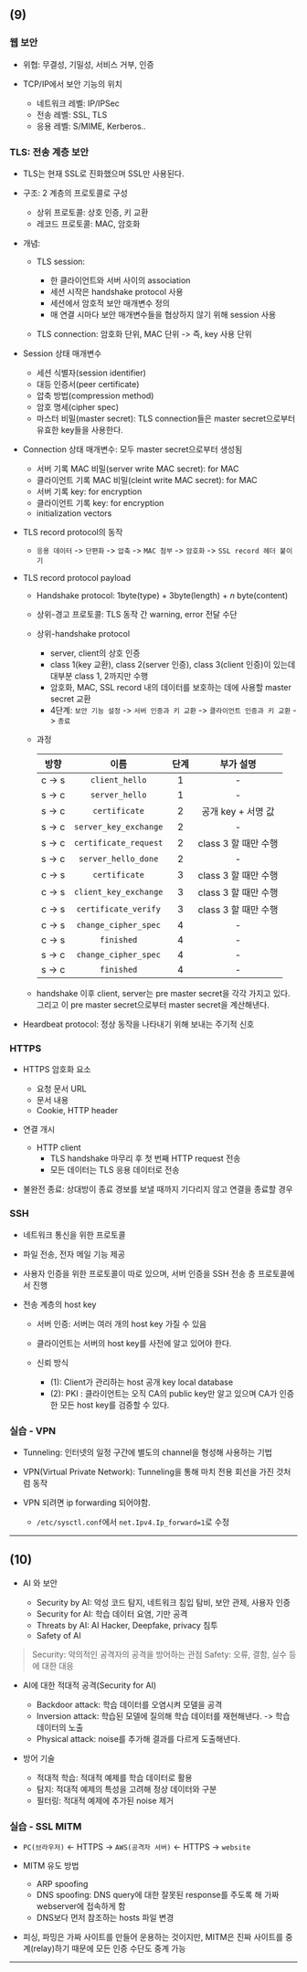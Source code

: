 ## (9)

### 웹 보안

- 위협: 무결성, 기밀성, 서비스 거부, 인증

- TCP/IP에서 보안 기능의 위치

  - 네트워크 레벨: IP/IPSec
  - 전송 레벨: SSL, TLS
  - 응용 레벨: S/MIME, Kerberos..

### TLS: 전송 계층 보안

- TLS는 현재 SSL로 진화했으며 SSL만 사용된다.

- 구조: 2 계층의 프로토콜로 구성

  - 상위 프로토콜: 상호 인증, 키 교환
  - 레코드 프로토콜: MAC, 암호화

- 개념:

  - TLS session:

    - 한 클라이언트와 서버 사이의 association
    - 세션 시작은 handshake protocol 사용
    - 세션에서 암호적 보안 매개변수 정의
    - 매 연결 시마다 보안 매개변수들을 협상하지 않기 위해 session 사용

  - TLS connection: 암호화 단위, MAC 단위 -> 즉, key 사용 단위

- Session 상태 매개변수

  - 세션 식별자(session identifier)
  - 대등 인증서(peer certificate)
  - 압축 방법(compression method)
  - 암호 명세(cipher spec)
  - 마스터 비밀(master secret): TLS connection들은 master secret으로부터 유효한 key들을 사용한다.

- Connection 상태 매개변수: 모두 master secret으로부터 생성됨

  - 서버 기록 MAC 비밀(server write MAC secret): for MAC
  - 클라이언트 기록 MAC 비밀(cleint write MAC secret): for MAC
  - 서버 기록 key: for encryption
  - 클라이언트 기록 key: for encryption
  - initialization vectors

- TLS record protocol의 동작

  - `응용 데이터` -> `단편화` -> `압축` -> `MAC 첨부` -> `암호화` -> `SSL record 헤더 붙이기`

- TLS record protocol payload

  - Handshake protocol: 1byte(type) + 3byte(length) + _n_ byte(content)
  - 상위-경고 프로토콜: TLS 동작 간 warning, error 전달 수단
  - 상위-handshake protocol

    - server, client의 상호 인증
    - class 1(key 교환), class 2(server 인증), class 3(client 인증)이 있는데 대부분 class 1, 2까지만 수행
    - 암호화, MAC, SSL record 내의 데이터를 보호하는 데에 사용할 master secret 교환
    - 4단계: `보안 기능 설정` -> `서버 인증과 키 교환` -> `클라이언트 인증과 키 교환` -> `종료`

  - 과정

    |  방향  |         이름          | 단계 |      부가 설명       |
    | :----: | :-------------------: | :--: | :------------------: |
    | c -> s |    `client_hello`     |  1   |          -           |
    | s -> c |    `server_hello`     |  1   |          -           |
    | s -> c |     `certificate`     |  2   |  공개 key + 서명 값  |
    | s -> c | `server_key_exchange` |  2   |          -           |
    | s -> c | `certificate_request` |  2   | class 3 할 때만 수행 |
    | s -> c |  `server_hello_done`  |  2   |          -           |
    | c -> s |     `certificate`     |  3   | class 3 할 때만 수행 |
    | c -> s | `client_key_exchange` |  3   | class 3 할 때만 수행 |
    | c -> s | `certificate_verify`  |  3   | class 3 할 때만 수행 |
    | c -> s | `change_cipher_spec`  |  4   |          -           |
    | c -> s |      `finished`       |  4   |          -           |
    | s -> c | `change_cipher_spec`  |  4   |          -           |
    | s -> c |      `finished`       |  4   |          -           |

  - handshake 이후 client, server는 pre master secret을 각각 가지고 있다.  
    그리고 이 pre master secret으로부터 master secret을 계산해낸다.

- Heardbeat protocol: 정상 동작을 나타내기 위해 보내는 주기적 신호

### HTTPS

- HTTPS 암호화 요소

  - 요청 문서 URL
  - 문서 내용
  - Cookie, HTTP header

- 연결 개시

  - HTTP client
    - TLS handshake 마무리 후 첫 번째 HTTP request 전송
    - 모든 데이터는 TLS 응용 데이터로 전송

- 불완전 종료: 상대방이 종료 경보를 보낼 때까지 기다리지 않고 연결을 종료할 경우

### SSH

- 네트워크 통신을 위한 프로토콜
- 파일 전송, 전자 메일 기능 제공
- 사용자 인증을 위한 프로토콜이 따로 있으며, 서버 인증을 SSH 전송 층 프로토콜에서 진행

- 전송 계층의 host key

  - 서버 인증: 서버는 여러 개의 host key 가질 수 있음
  - 클라이언트는 서버의 host key를 사전에 알고 있어야 한다.

  - 신뢰 방식

    - (1): Client가 관리하는 host 공개 key local database
    - (2): PKI : 클라이언트는 오직 CA의 public key만 알고 있으며 CA가 인증한 모든 host key를 검증할 수 있다.

### 실습 - VPN

- Tunneling: 인터넷의 일정 구간에 별도의 channel을 형성해 사용하는 기법
- VPN(Virtual Private Network): Tunneling을 통해 마치 전용 회선을 가진 것처럼 동작

- VPN 되려면 ip forwarding 되어야함.

  - `/etc/sysctl.conf`에서 `net.Ipv4.Ip_forward=1`로 수정

---

## (10)

- AI 와 보안

  - Security by AI: 악성 코드 탐지, 네트워크 침입 탐비, 보안 관제, 사용자 인증
  - Security for AI: 학습 데이터 요염, 기만 공격
  - Threats by AI: AI Hacker, Deepfake, privacy 침투
  - Safety of AI

> Security: 악의적인 공격자의 공격을 방어하는 관점
> Safety: 오류, 결함, 실수 등에 대한 대응

- AI에 대한 적대적 공격(Security for AI)

  - Backdoor attack: 학습 데이터를 오염시켜 모델을 공격
  - Inversion attack: 학습된 모델에 질의해 학습 데이터를 재현해낸다. -> 학습 데이터의 노출
  - Physical attack: noise를 추가해 결과를 다르게 도출해낸다.

- 방어 기술

  - 적대적 학습: 적대적 예제를 학습 데이터로 활용
  - 탐지: 적대적 예제의 특성을 고려해 정상 데이터와 구분
  - 필터링: 적대적 예제에 추가된 noise 제거

### 실습 - SSL MITM

- `PC(브라우저)` <- HTTPS -> `AWS(공격자 서버)` <- HTTPS -> `website`

- MITM 유도 방법

  - ARP spoofing
  - DNS spoofing: DNS query에 대한 잘못된 response를 주도록 해 가짜 webserver에 접속하게 함
  - DNS보다 먼저 참조하는 hosts 파일 변경

- 피싱, 파밍은 가짜 사이트를 만들어 운용하는 것이지만, MITM은 진짜 사이트를 중계(relay)하기 때문에 모든 인증 수단도 중계 가능

---
